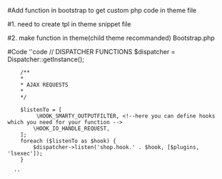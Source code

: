 #Add function in bootstrap to get custom php code in theme file

#1.  need to create tpl in theme snippet file

#2.  make function in theme(child theme recommanded) Bootstrap.php


#Code 
''code
    // DISPATCHER FUNCTIONS
            $dispatcher = Dispatcher::getInstance();
               
        /**
        * 
        * AJAX REQUESTS
        * 
        */
      
        $listenTo = [
             \HOOK_SMARTY_OUTPUTFILTER, <!--here you can define hooks which you need for your function -->
            \HOOK_IO_HANDLE_REQUEST,
        ];
        foreach ($listenTo as $hook) {
            $dispatcher->listen('shop.hook.' . $hook, [$plugins, 'lsexec']);
        }
           
      ''    

